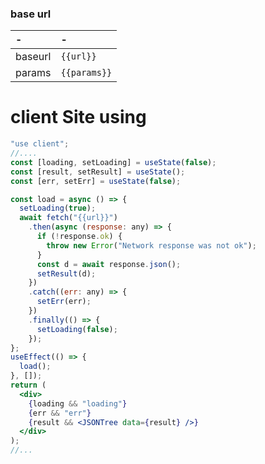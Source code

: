 ### base url

| -       | -            |
| :------ | :----------- |
| baseurl | `{{url}}`    |
| params  | `{{params}}` |

# client Site using

```jsx
"use client";
//....
const [loading, setLoading] = useState(false);
const [result, setResult] = useState();
const [err, setErr] = useState(false);

const load = async () => {
  setLoading(true);
  await fetch("{{url}}")
    .then(async (response: any) => {
      if (!response.ok) {
        throw new Error("Network response was not ok");
      }
      const d = await response.json();
      setResult(d);
    })
    .catch((err: any) => {
      setErr(err);
    })
    .finally(() => {
      setLoading(false);
    });
};
useEffect(() => {
  load();
}, []);
return (
  <div>
    {loading && "loading"}
    {err && "err"}
    {result && <JSONTree data={result} />}
  </div>
);
//...
```
